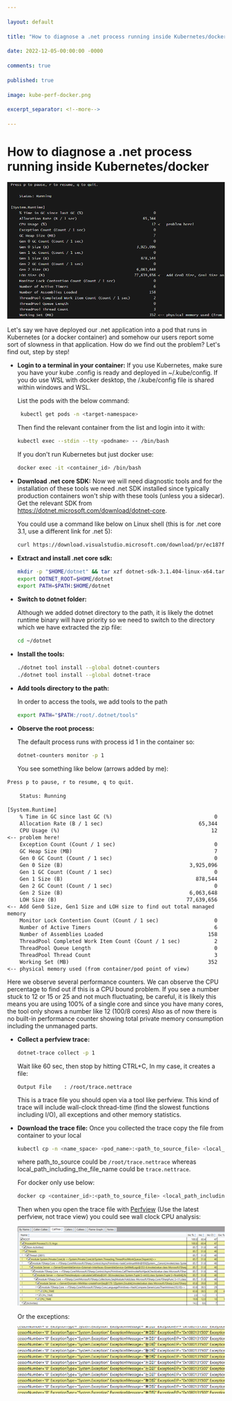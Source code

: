 ```yaml
---

layout: default

title: "How to diagnose a .net process running inside Kubernetes/docker"

date: 2022-12-05-00:00:00 -0000

comments: true

published: true

image: kube-perf-docker.png

excerpt_separator: <!--more-->

---
```



# How to diagnose a .net process running inside Kubernetes/docker

![kube-perf-docker](/assets/kube-perf-docker.png)

Let's say we have deployed our .net application into a pod that runs in Kubernetes (or a docker container) and somehow our users report some sort of slowness in that application. How do we find out the problem? Let's find out, step by step!
<!--more-->


- **Login to a terminal in your container:** If you use Kubernetes, make sure you have your kube .config is ready and deployed in ~/.kube/config. If you do use WSL with docker desktop, the /.kube/config file is shared within windows and WSL. 

   List the pods with the below command:

  ```bash
   kubectl get pods -n <target-namespace>
  ```
  Then find the relevant container from the list and login into it with:
   
  ```bash
  kubectl exec --stdin --tty <podname> -- /bin/bash
  ```
  If you don't run Kubernetes but just docker use:
   
  ```bash
  docker exec -it <container_id> /bin/bash
  ```

- **Download .net core SDK:** Now we will need diagnostic tools and for the installation of these tools we need .net SDK installed since typically production containers won't ship with these tools (unless you a sidecar). Get the relevant SDK from https://dotnet.microsoft.com/download/dotnet-core. 

  You could use a command like below on Linux shell (this is for .net core 3.1, use a different link for .net 5):

  ```bash
  curl https://download.visualstudio.microsoft.com/download/pr/ec187f12-929e-4aa7-8abc-2f52e147af1d/56b0dbb5da1c191bff2c271fcd6e6394/dotnet-sdk-3.1.404-linux-x64.tar.gz --output   dotnet-sdk-3.1.404-linux-x64.tar.gz
  ```

- **Extract and install .net core sdk:**

  ```bash
  mkdir -p "$HOME/dotnet" && tar xzf dotnet-sdk-3.1.404-linux-x64.tar.gz -C "$HOME/dotnet"
  export DOTNET_ROOT=$HOME/dotnet
  export PATH=$PATH:$HOME/dotnet
  ```

- **Switch to dotnet folder:**

  Although we added dotnet directory to the path, it is likely the dotnet runtime binary will have priority so we need to switch to the directory which we have extracted the zip file:

  ```bash
  cd ~/dotnet
  ```

- **Install the tools:**

  ```bash
  ./dotnet tool install --global dotnet-counters
  ./dotnet tool install --global dotnet-trace
  ```

- **Add tools directory to the path:**

  In order to access the tools, we add tools to the path

  ```bash
  export PATH="$PATH:/root/.dotnet/tools"
  ```

- **Observe the root process:**

  The default process runs with process id 1 in the container so:

  ```bash
  dotnet-counters monitor -p 1
  ```

  You see something like below (arrows added by me):

```
Press p to pause, r to resume, q to quit.

    Status: Running

[System.Runtime]
    % Time in GC since last GC (%)                                 0
    Allocation Rate (B / 1 sec)                               65,344
    CPU Usage (%)                                                 12 <-- problem here!
    Exception Count (Count / 1 sec)                                0 
    GC Heap Size (MB)                                              7
    Gen 0 GC Count (Count / 1 sec)                                 0
    Gen 0 Size (B)                                         3,925,096
    Gen 1 GC Count (Count / 1 sec)                                 0
    Gen 1 Size (B)                                           878,544
    Gen 2 GC Count (Count / 1 sec)                                 0
    Gen 2 Size (B)                                         6,063,648
    LOH Size (B)                                          77,639,656 <-- Add Gen0 Size, Gen1 Size and LOH size to find out total managed memory
    Monitor Lock Contention Count (Count / 1 sec)                  0
    Number of Active Timers                                        6
    Number of Assemblies Loaded                                  158
    ThreadPool Completed Work Item Count (Count / 1 sec)           2
    ThreadPool Queue Length                                        0
    ThreadPool Thread Count                                        3
    Working Set (MB)                                             352 <-- physical memory used (from container/pod point of view)
   ```

  Here we observe several performance counters. We can observe the CPU percentage to find out if this is a CPU bound problem. If you see a number stuck to 12 or 15 or 25 and not much fluctuating, be careful, it is likely this means you are using 100% of a single core and since you have many cores, the tool only shows a number like 12 (100/8 cores) Also as of now there is no built-in performance counter showing total private memory consumption including the unmanaged parts.



- **Collect a perfview trace:**

  ```bash
  dotnet-trace collect -p 1
  ```



  Wait like 60 sec, then stop by hitting CTRL+C, In my case, it creates a file:

  ```
  Output File    : /root/trace.nettrace
  ```

  This is a trace file you should open via a tool like perfview. This kind of trace will include wall-clock thread-time (find the slowest functions including I/O), all exceptions and other memory statistics.

- **Download the trace file:**
  Once you collected the trace copy the file from container to your local

  ```bash
  kubectl cp -n <name_space> <pod_name>:<path_to_source_file> <local_path_including_the_file_name>
  ```

  where path_to_source could be `/root/trace.nettrace` whereas local_path_including_the_file_name could be `trace.nettrace`.



  For docker only use below:



  ```bash
  docker cp <container_id>:<path_to_source_file> <local_path_including_the_file_name>
  ```



  Then when you open the trace file with [Perfview](https://github.com/Microsoft/perfview/releases)  (Use the latest perfview, not trace view) 
you could see wall clock CPU analysis:

  ![CPU](/assets/cpu.png)

  Or the exceptions:

  ![!exceptions](/assets/exceptions.png)



